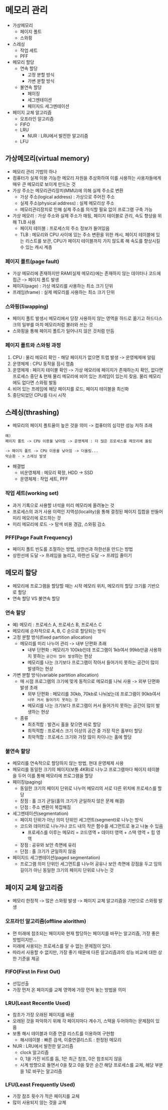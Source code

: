 # 메모리 관리
- 가상메모리
    - 페이지 폴트
    - 스와핑
- 스레싱
    - 작업 세트
    - PFF
- 메모리 할당
    - 연속 할당
        - 고정 분할 방식
        - 가변 분할 방식
    - 불연속 할당
        - 페이징
        - 세그멘테이션
        - 페이지드 세그멘테이션
- 페이지 교체 알고리즘
    - 오프라인 알고리즘
    - FIFO
    - LRU
        - NUR : LRU에서 발전한 알고리즘
    - LFU


## 가상메모리(virtual memory)
- 메모리 관리 기법의 하나
- 컴퓨터가 실제 이용 가능한 메모리 자원을 추상화하여 이를 사용하는 사용자들에게 매우 큰 메모리로 보이게 만드는 것
- 가상 주소는 메모리관리장치(MMU)에 의해 실제 주소로 변환
    - 가상 주소(logical address) : 가상으로 주어진 주소
    - 실제 주소(physical address) : 실제 메모리상 주소
    - 메모리관리장치로 인해 실제 주소를 의식할 필요 없이 프로그램 구축 가능
- 가상 메모리 : 가상 주소와 실제 주소가 매핑, 페이지 테이블로 관리, 속도 향상을 위해 TLB 사용
    - 페이지 테이블 : 프로세스의 주소 정보가 들어있음
    - TLB : 메모리와 CPU 사이에 있는 주소 변환을 위한 캐시, 페이지 테이블에 있는 리스트를 보관, CPU가 페이지 테이블까지 가지 않도록 해 속도를 향상시킬 수 있는 캐시 계층

### 페이지 폴트(page fault)
- 가상 메모리에 존재하지만 RAM(실제 메모리)에는 존재하지 않는 데이터나 코드에 접근 -> 페이지 폴트 발생
- 페이지(page) : 가상 메모리를 사용하는 최소 크기 단위
- 프레임(frame) : 실제 메모리를 사용하는 최소 크기 단위

### 스와핑(Swapping)
- 페이지 폴트 발생시 메모리에서 당장 사용하지 않는 영역을 하드로 옮기고 하드디스크의 일부를 마치 메모리처럼 불러와 쓰는 것
- 스와핑을 통해 페이지 폴트가 일어나지 않은 것처럼 만듬

### 페이지 폴트와 스와핑 과정
1. CPU : 물리 메모리 확인 - 해당 페이지가 없으면 트랩 발생 -> 운영체제에 알림
2. 운영체제 : CPU 동작을 잠시 멈춤
3. 운영체제 : 페이지 테이블 확인 -> 가상 메모리에 페이지가 존재하는지 확인, 없다면 프로세스 중단 & 현재 물리 메모리에 비어 있는 프레임이 있는지 찾음. 물리 메모리에도 없다면 스와핑 발동
4. 비어 있는 프레임에 해당 페이지를 로드, 페이지 테이블을 최신화
5. 중단되었던 CPU를 다시 시작


## 스레싱(thrashing)
- 메모리의 페이지 폴트율이 높은 것을 의미 -> 컴퓨터의 심각한 성능 저하 초래
```
예)
페이지 폴트 -> CPU 이용율 낮아짐 -> 운영체제 : 더 많은 프로세스를 메모리에 올림

-> 페이지 폴트 -> CPU 이용율 낮아짐 -> 더올림...
악순환 - > 스레싱 발생
```
- 해결법
    - 비운영체제 : 메모리 확장, HDD -> SSD
    - 운영체제 : 작업 세트, PFF

### 작업 세트(working set)
- 과거 기록으로 사용할 녀석을 미리 메모리에 올려놓는 것
- 프로세스의 과거 사용 이력인 지역성(locality)을 통해 결정된 페이지 집합을 만들어 미리 메모리에 로드하는 것
- 미리 메모리에 로드 -> 탐색 비용 경감, 스와핑 감소

### PFF(Page Fault Frequency)
- 페이지 폴트 빈도를 조절하는 방법, 상한선과 하한선을 만드는 방법
- 상한선에 도달 -> 프레임을 늘리고, 하한선 도달 -> 프레임 줄이기

## 메모리 할당
- 메모리에 프로그램을 할당할 때는 시작 메모리 위치, 메모리의 할당 크기를 기반으로 할당
- 연속 할당 VS 불연속 할당

### 연속 할당
- 예) 메모리 : 프로세스 A, 프로세스 B, 프로세스 C
- 메모리에 순차적으로 A, B, C 순으로 할당되는 방식
- 고정 분할 방식(fixed partition allocation)
    - 메모리를 미리 나누어 관리 -> 내부 단편화 초래
        - 내부 단편화 : 메모리가 100kb인데 프로그램이 1kb여서 99kb만큼 사용하지 못하는 `공간이 많이 발생`하는 현상
        - 메모리를 나눈 크기보다 프로그램이 작아서 들어가지 못하는 공간이 많이 발생하는 현상
- 가변 분할 방식(variable partition allocation)
    - 매 시점 프로그램의 크기에 맞게 동적으로 메모리를 나눠 사용 -> 외부 단편화 발생 초래
        - 외부 단편화 : 메모리를 30kb, 70kb로 나눠놨는데 프로그램이 90kb여서 `너무 커서 들어가지 못하는 것`
        - 메모리를 나눈 크기보다 프로그램이 커서 들어가지 못하는 공간이 많이 발생하는 현상
    - 종류
        - 최초적합 : 발견시 홀을 찾으면 바로 할당
        - 최적적합 : 프로세스 크기 이상의 공간 중 가장 작은 홀부터 할당
        - 최악적합 : 프로세스 크기와 가장 많이 차이나는 홀에 할당

### 불연속 할당
- 메모리를 연속적으로 할당하지 않는 방법, 현대 운영체제 사용
- 메모리를 동일한 크기의 페이지(보통 4KB)로 나누고 프로그램마다 페이지 테이블을 두어 이를 통해 메모리에 프로그램을 할당
- 페이징(paging)
    - 동일한 크기의 페이지 단위로 나누어 메모리의 서로 다른 위치에 프로세스를 할당
    - 장점 : 홀 크기 균일(홀의 크기가 균일하지 않은 문제 해결)
    - 단점 : 주소 변환이 복잡해짐
- 세그멘테이션(segmentation)
    - 페이지 단위가 아닌 의미 단위인 세그먼트(segment)로 나누는 방식
    - 코드와 데이터로 나누거나 코드 내의 작은 함수를 세그먼트로 놓고 나눌 수 있음
        - 프로세스를 이루는 메모리 = 코드영역 + 데이터 영역 + 스택 영역 + 힙 영역
    - 장점 : 공유와 보안 측면에 유리
    - 단점 : 홀 크기가 균일하지 않음
- 페이지드 세그멘테이션(paged segmentation)
    - 프로그램 의미 단위인 세그먼트를 나누어 공유나 보안 측면에 강점을 두고 임의 길이가 아닌 동일한 크기의 페이지 단위로 나누는 것


## 페이지 교체 알고리즘
- 메모리 한정적 -> 많은 스와핑 발생 -> 페이지 교체 알고리즘을 기반으로 스와핑 발생

### 오프라인 알고리즘(offline alorithm)
- 먼 미래에 참조되는 페이지와 현재 할당하는 페이지를 바꾸는 알고리즘, 가장 좋은 방법이지만...
- 미래에 사용되는 프로세스를 알 수 없는 문제점이 있다.
- 따라서 사용할 수 없지만, 가장 좋기 때문에 다른 알고리즘과의 성능 비교에 대한 상한 기준을 제공

### FIFO(First In First Out)
- 선입선출
- 가장 먼저 온 페이지를 교체 영역에 가장 먼저 놓는 방법을 의미

### LRU(Least Recentle Used)
- 참조가 가장 오래된 페이지를 바꿈
- 오래된 것을 파악하기 위해 각 페이지마다 계수기, 스택을 두어야하는 문제점이 있음
- 보통 해시 테이블과 이중 연결 리스트를 이용하여 구현함
    - 해시테이블 : 빠른 검색, 이중연결리스트 : 한정된 메모리
- NUR : LRU에서 발전한 알고리즘
    - clock 알고리즘
    - 0, 1을 가진 비트를 둠, 1은 최근 참조, 0은 참조되지 않음
    - 시계 방향으로 돌면서 0을 찾고 0을 찾은 순간 해당 프로세스를 교체, 해당 부분을 1로 바꾸는 알고리즘

### LFU(Least Frequently Used)
- 가장 참조 횟수가 적은 페이지를 교체
- 많이 사용되지 않는 것을 교체